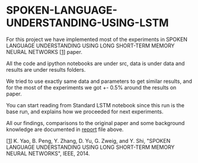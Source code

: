 # SPOKEN-LANGUAGE-UNDERSTANDING-USING-LSTM

For this project we have implemented most of the experiments in SPOKEN LANGUAGE UNDERSTANDING USING LONG SHORT-TERM MEMORY NEURAL NETWORKS [[1](https://www.microsoft.com/en-us/research/wp-content/uploads/2016/02/20140915012634_789031_1017.pdf)] paper.

All the code and ipython notebooks are under src, data is under data and results are under results folders.

We tried to use exactly same data and parameters to get similar results, and for the most of the experiments we got +- 0.5% around the results on paper.

You can start reading from Standard LSTM notebook since this run is the base run, and explains how we proceeded for next experiments.

All our findings, comparisons to the original paper and some background knowledge are documented in [report](https://github.com/sanjarahmadov/SPOKEN-LANGUAGE-UNDERSTANDING-USING-LSTM/blob/master/Report.sa3312.ts2957.mfp2124.pdf) file above.

[[1](https://www.microsoft.com/en-us/research/wp-content/uploads/2016/02/20140915012634_789031_1017.pdf)] K. Yao, B. Peng, Y. Zhang, D. Yu, G. Zweig, and Y. Shi, "SPOKEN LANGUAGE UNDERSTANDING USING LONG SHORT-TERM MEMORY NEURAL NETWORKS", IEEE, 2014.
